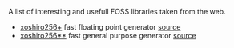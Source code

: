 A list of interesting and usefull FOSS libraries taken from the web.

- [xoshiro256+](./rng/xoshiro256.h) fast floating point generator [source](http://vigna.di.unimi.it/xorshift/)
- [xoshiro256\*\*](./rng/xoshiro256starstar.h) fast general purpose generator [source](http://vigna.di.unimi.it/xorshift/)
